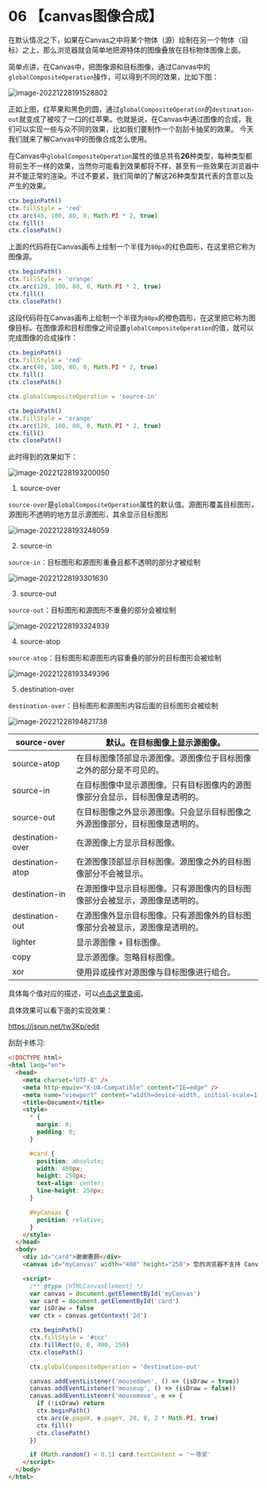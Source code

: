 # 06 【canvas图像合成】

在默认情况之下，如果在Canvas之中将某个物体（源）绘制在另一个物体（目标）之上，那么浏览器就会简单地把源特体的图像叠放在目标物体图像上面。

简单点讲，在Canvas中，把图像源和目标图像，通过Canvas中的`globalCompositeOperation`操作，可以得到不同的效果，比如下图：

![image-20221228191528802](https://i0.hdslb.com/bfs/album/fd3f83bf4a90d6cfedb3aaac93c3a7285895d784.png)

正如上图，红苹果和黑色的圆，通过`globalCompositeOperation`的`destination-out`就变成了被咬了一口的红苹果。也就是说，在Canvas中通过图像的合成，我们可以实现一些与众不同的效果，比如我们要制作一个刮刮卡抽奖的效果。 今天我们就来了解Canvas中的图像合成怎么使用。

在Canvas中`globalCompositeOperation`属性的值总共有**26**种类型，每种类型都将前生不一样的效果，当然你可能看到效果都将不样，甚至有一些效果在浏览器中并不能正常的渲染。不过不要紧，我们简单的了解这26种类型其代表的含意以及产生的效果。

```js
ctx.beginPath()
ctx.fillStyle = 'red'
ctx.arc(40, 100, 80, 0, Math.PI * 2, true)
ctx.fill()
ctx.closePath()
```

上面的代码将在Canvas画布上绘制一个半径为`80px`的红色圆形，在这里把它称为图像源。

```js
ctx.beginPath()
ctx.fillStyle = 'orange'
ctx.arc(120, 100, 80, 0, Math.PI * 2, true)
ctx.fill()
ctx.closePath()
```

这段代码将在Canvas画布上绘制一个半径为`80px`的橙色圆形，在这里把它称为图像目标。在图像源和目标图像之间设置`globalCompositeOperation`的值，就可以完成图像的合成操作：

```js
ctx.beginPath()
ctx.fillStyle = 'red'
ctx.arc(40, 100, 80, 0, Math.PI * 2, true)
ctx.fill()
ctx.closePath()

ctx.globalCompositeOperation = 'source-in'

ctx.beginPath()
ctx.fillStyle = 'orange'
ctx.arc(120, 100, 80, 0, Math.PI * 2, true)
ctx.fill()
ctx.closePath()
```

此时得到的效果如下：

![image-20221228193200050](https://i0.hdslb.com/bfs/album/6d94e108c2c70a9b99bbf17c1b72f4645b34e498.png)

1. source-over

`source-over`是`globalCompositeOperation`属性的默认值。源图形覆盖目标图形，源图形不透明的地方显示源图形，其余显示目标图形

![image-20221228193248059](https://i0.hdslb.com/bfs/album/c8e4faee164f776c2b77518e3ff37301e5b4bf64.png)

2. source-in

`source-in`：目标图形和源图形重叠且都不透明的部分才被绘制

![image-20221228193301630](https://i0.hdslb.com/bfs/album/47ff3f1b1e99a8b50953dac148a4ca332bccb1b3.png)

3. source-out

`source-out`：目标图形和源图形不重叠的部分会被绘制

![image-20221228193324939](https://i0.hdslb.com/bfs/album/66382da50127d988404df05ac3a02f6c06801835.png)

4. source-atop

`source-atop`：目标图形和源图形内容重叠的部分的目标图形会被绘制

![image-20221228193349396](https://i0.hdslb.com/bfs/album/f8e24bc8f441fdb8062d78864d19a77250611272.png)

5. destination-over

`destination-over`：目标图形和源图形内容后面的目标图形会被绘制

![image-20221228194821738](https://i0.hdslb.com/bfs/album/2df58462d4499c88c3d573fcf4cbc095ce7194ea.png)

| source-over      | 默认。在目标图像上显示源图像。                               |
| ---------------- | ------------------------------------------------------------ |
| source-atop      | 在目标图像顶部显示源图像。源图像位于目标图像之外的部分是不可见的。 |
| source-in        | 在目标图像中显示源图像。只有目标图像内的源图像部分会显示，目标图像是透明的。 |
| source-out       | 在目标图像之外显示源图像。只会显示目标图像之外源图像部分，目标图像是透明的。 |
| destination-over | 在源图像上方显示目标图像。                                   |
| destination-atop | 在源图像顶部显示目标图像。源图像之外的目标图像部分不会被显示。 |
| destination-in   | 在源图像中显示目标图像。只有源图像内的目标图像部分会被显示，源图像是透明的。 |
| destination-out  | 在源图像外显示目标图像。只有源图像外的目标图像部分会被显示，源图像是透明的。 |
| lighter          | 显示源图像 + 目标图像。                                      |
| copy             | 显示源图像。忽略目标图像。                                   |
| xor              | 使用异或操作对源图像与目标图像进行组合。                     |

具体每个值对应的描述，可以[点击这里查阅](https://developer.mozilla.org/en-US/docs/Web/API/CanvasRenderingContext2D/globalCompositeOperation)。

具体效果可以看下面的实现效果：

https://jsrun.net/tw3Kp/edit

刮刮卡练习:

```html
<!DOCTYPE html>
<html lang="en">
  <head>
    <meta charset="UTF-8" />
    <meta http-equiv="X-UA-Compatible" content="IE=edge" />
    <meta name="viewport" content="width=device-width, initial-scale=1.0" />
    <title>Document</title>
    <style>
      * {
        margin: 0;
        padding: 0;
      }

      #card {
        position: absolute;
        width: 400px;
        height: 250px;
        text-align: center;
        line-height: 250px;
      }

      #myCanvas {
        position: relative;
      }
    </style>
  </head>
  <body>
    <div id="card">谢谢惠顾</div>
    <canvas id="myCanvas" width="400" height="250"> 您的浏览器不支持 Canvas</canvas>

    <script>
      /** @type {HTMLCanvasElement} */
      var canvas = document.getElementById('myCanvas')
      var card = document.getElementById('card')
      var isDraw = false
      var ctx = canvas.getContext('2d')

      ctx.beginPath()
      ctx.fillStyle = '#ccc'
      ctx.fillRect(0, 0, 400, 250)
      ctx.closePath()

      ctx.globalCompositeOperation = 'destination-out'

      canvas.addEventListener('mousedown', () => (isDraw = true))
      canvas.addEventListener('mouseup', () => (isDraw = false))
      canvas.addEventListener('mousemove', e => {
        if (!isDraw) return
        ctx.beginPath()
        ctx.arc(e.pageX, e.pageY, 20, 0, 2 * Math.PI, true)
        ctx.fill()
        ctx.closePath()
      })

      if (Math.random() < 0.1) card.textContent = '一等奖'
    </script>
  </body>
</html>
```

